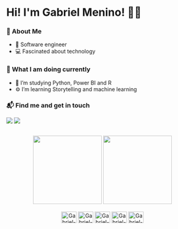 # Hi! I'm Gabriel Menino! 👋🏿

### :tada: About Me

- :ledger: Software engineer
- :computer: Fascinated about technology

### :eyes: What I am doing currently

- :bookmark_tabs: I’m studying Python, Power BI and R
- :gear: I’m learning Storytelling and machine learning

### :mailbox_with_mail: Find me and get in touch

<div>
  <a href="https://github.com/gabriel-menr>
  <a href = "mailto:mn.gabriel@outlook.com"><img src="https://img.shields.io/badge/-Gmail-%23333?style=for-the-badge&logo=gmail&logoColor=white" target="_blank"></a>
  <a href="https://www.linkedin.com/in/gabrielmeninoribeiro/" target="_blank"><img src="https://img.shields.io/badge/-LinkedIn-%230077B5?style=for-the-badge&logo=linkedin&logoColor=white" target="_blank"></a>
  </div>
  
  ##
  
  <div align="center">
   <img height="180em" src="https://github-readme-stats.vercel.app/api?username=gabriel-menr&show_icons=true&theme=dark&include_all_commits=true&count_private=true"/>
  <img height="180em" src="https://github-readme-stats.vercel.app/api/top-langs/?username=gabriel-menr&layout=compact&langs_count=7&theme=dark"/>
</div>
                                                                                                                                                    
<div style="display: inline_block" align="center"><br>
  <img align="center" alt="Gabriel-Excel" height="30" width="40" src="https://cdn.worldvectorlogo.com/logos/microsoft-excel-2013.svg">
  <img align="center" alt="Gabriel-PowerBI" height="30" width="40" src="https://raw.githubusercontent.com/microsoft/PowerBI-Icons/31535a198661b2549cefd97c862db9b1a97633b5/SVG/Power-BI.svg" />
  <img align="center" alt="Gabriel-Python" height="30" width="40"src="https://cdn.worldvectorlogo.com/logos/python-5.svg" />
  <img align="center" alt="Gabriel-R" height="30" width="40"src="https://cdn.jsdelivr.net/gh/devicons/devicon/icons/r/r-original.svg" />
  <img align="center" alt="Gabriel-MySQL" height="30" width="40" src="https://cdn.jsdelivr.net/gh/devicons/devicon/icons/mysql/mysql-original.svg"/>
</div>

 ##
                                                                                                                                                    
<div align="center">
  
  
</div>
                                                                                                                                                 

